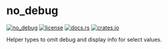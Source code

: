 # no_debug

[![no_debug](https://github.com/Cypher1/no_debug/actions/workflows/no_debug.yml/badge.svg)](https://github.com/Cypher1/no_debug/actions/workflows/no_debug.yml)
[![license](https://img.shields.io/github/license/Cypher1/no_debug)](./LICENSE)
[![docs.rs](https://img.shields.io/docsrs/no_debug)](https://docs.rs/no_debug/latest/no_debug/)
[![crates.io](https://img.shields.io/crates/v/no_debug)](https://crates.io/crates/no_debug)

Helper types to omit debug and display info for select values.
